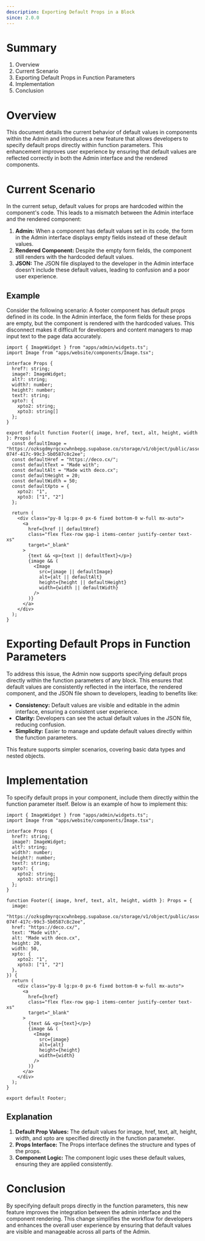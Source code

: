 ```yaml
---
description: Exporting Default Props in a Block
since: 2.0.0
---
```


# Summary

1. Overview
2. Current Scenario
3. Exporting Default Props in Function Parameters
4. Implementation
5. Conclusion

# Overview

This document details the current behavior of default values in components within the Admin and introduces a new feature that allows developers to specify default props directly within function parameters. This enhancement improves user experience by ensuring that default values are reflected correctly in both the Admin interface and the rendered components.

# Current Scenario

In the current setup, default values for props are hardcoded within the component's code. This leads to a mismatch between the Admin interface and the rendered component:

1. **Admin:** When a component has default values set in its code, the form in the Admin interface displays empty fields instead of these default values.
2. **Rendered Component:** Despite the empty form fields, the component still renders with the hardcoded default values.
3. **JSON:** The JSON file displayed to the developer in the Admin interface doesn't include these default values, leading to confusion and a poor user experience.

## Example

Consider the following scenario: A footer component has default props defined in its code. In the Admin interface, the form fields for these props are empty, but the component is rendered with the hardcoded values. This disconnect makes it difficult for developers and content managers to map input text to the page data accurately.

```tsx
import { ImageWidget } from "apps/admin/widgets.ts";
import Image from "apps/website/components/Image.tsx";

interface Props {
  href?: string;
  image?: ImageWidget;
  alt?: string;
  width?: number;
  height?: number;
  text?: string;
  xpto?: {
    xpto2: string;
    xpto3: string[]
  };
}

export default function Footer({ image, href, text, alt, height, width }: Props) {
  const defaultImage = "https://ozksgdmyrqcxcwhnbepg.supabase.co/storage/v1/object/public/assets/4959/d7aa9290-074f-417c-99c3-5b0587c8c2ee";
  const defaultHref = "https://deco.cx/";
  const defaultText = "Made with";
  const defaultAlt = "Made with deco.cx";
  const defaultHeight = 20;
  const defaultWidth = 50;
  const defaultXpto = {
    xpto2: "1",
    xpto3: ["1", "2"]
  };

  return (
    <div class="py-8 lg:px-0 px-6 fixed bottom-0 w-full mx-auto">
      <a
        href={href || defaultHref}
        class="flex flex-row gap-1 items-center justify-center text-xs"
        target="_blank"
      >
        {text && <p>{text || defaultText}</p>}
        {image && (
          <Image
            src={image || defaultImage}
            alt={alt || defaultAlt}
            height={height || defaultHeight}
            width={width || defaultWidth}
          />
        )}
      </a>
    </div>
  );
}
```

# Exporting Default Props in Function Parameters

To address this issue, the Admin now supports specifying default props directly within the function parameters of any block. This ensures that default values are consistently reflected in the interface, the rendered component, and the JSON file shown to developers, leading to benefits like:

- **Consistency:** Default values are visible and editable in the admin interface, ensuring a consistent user experience.
- **Clarity:** Developers can see the actual default values in the JSON file, reducing confusion.
- **Simplicity:** Easier to manage and update default values directly within the function parameters.

This feature supports simpler scenarios, covering basic data types and nested objects.

# Implementation
To specify default props in your component, include them directly within the function parameter itself. Below is an example of how to implement this:

```tsx
import { ImageWidget } from "apps/admin/widgets.ts";
import Image from "apps/website/components/Image.tsx";

interface Props {
  href?: string;
  image?: ImageWidget;
  alt?: string;
  width?: number;
  height?: number;
  text?: string;
  xpto?: {
    xpto2: string;
    xpto3: string[]
  };
}

function Footer({ image, href, text, alt, height, width }: Props = {
  image:
    "https://ozksgdmyrqcxcwhnbepg.supabase.co/storage/v1/object/public/assets/4959/d7aa9290-074f-417c-99c3-5b0587c8c2ee",
  href: "https://deco.cx/",
  text: "Made with",
  alt: "Made with deco.cx",
  height: 20,
  width: 50,
  xpto: {
    xpto2: "1",
    xpto3: ["1", "2"]
  },
}) {
  return (
    <div class="py-8 lg:px-0 px-6 fixed bottom-0 w-full mx-auto">
      <a
        href={href}
        class="flex flex-row gap-1 items-center justify-center text-xs"
        target="_blank"
      >
        {text && <p>{text}</p>}
        {image && (
          <Image
            src={image}
            alt={alt}
            height={height}
            width={width}
          />
        )}
      </a>
    </div>
  );
}

export default Footer;

```

## Explanation

1. **Default Prop Values:** The default values for image, href, text, alt, height, width, and xpto are specified directly in the function parameter.
2. **Props Interface:** The Props interface defines the structure and types of the props.
3. **Component Logic:** The component logic uses these default values, ensuring they are applied consistently.

# Conclusion

By specifying default props directly in the function parameters, this new feature improves the integration between the admin interface and the component rendering. This change simplifies the workflow for developers and enhances the overall user experience by ensuring that default values are visible and manageable across all parts of the Admin.
